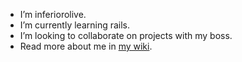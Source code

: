 - I’m inferiorolive.
- I’m currently learning rails.
- I’m looking to collaborate on projects with my boss. 
- Read more about me in <a href="https://en.wikipedia.org/wiki/Inferior_olivary_nucleus#:~:text=The%20inferior%20olivary%20nucleus%20(ION,regulate%20motor%20coordination%20and%20learning.">my wiki</a>.
